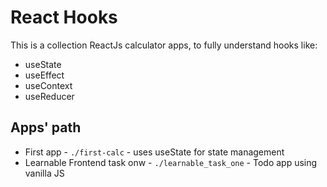 # React Hooks
This is a collection ReactJs calculator apps, to fully understand hooks like:
- useState
- useEffect
- useContext
- useReducer

## Apps' path
- First app - `./first-calc` - uses useState for state management
- Learnable Frontend task onw - `./learnable_task_one` - Todo app using vanilla JS